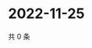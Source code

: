 # 2022-11-25

共 0 条

<!-- BEGIN WEIBO -->
<!-- 最后更新时间 Fri Nov 25 2022 22:13:10 GMT+0800 (China Standard Time) -->

<!-- END WEIBO -->
